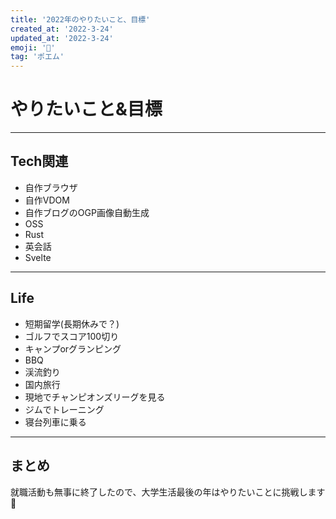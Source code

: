 ```yaml
---
title: '2022年のやりたいこと、目標'
created_at: '2022-3-24'
updated_at: '2022-3-24'
emoji: '💪'
tag: 'ポエム'
---
```


# やりたいこと&目標
***
## Tech関連
- 自作ブラウザ
- 自作VDOM
- 自作ブログのOGP画像自動生成
- OSS
- Rust
- 英会話
- Svelte

***

## Life
- 短期留学(長期休みで？)
- ゴルフでスコア100切り
- キャンプorグランピング
- BBQ
- 渓流釣り
- 国内旅行
- 現地でチャンピオンズリーグを見る
- ジムでトレーニング
- 寝台列車に乗る


***
## まとめ
就職活動も無事に終了したので、大学生活最後の年はやりたいことに挑戦します💪